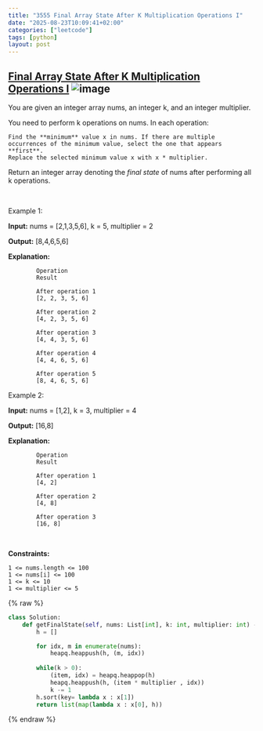 ```yaml
---
title: "3555 Final Array State After K Multiplication Operations I"
date: "2025-08-23T10:09:41+02:00"
categories: ["leetcode"]
tags: [python]
layout: post
---
```


## [Final Array State After K Multiplication Operations I](https://leetcode.com/problems/final-array-state-after-k-multiplication-operations-i) ![image](https://img.shields.io/badge/Difficulty-Easy-brightgreen)

You are given an integer array nums, an integer k, and an integer multiplier.

You need to perform k operations on nums. In each operation:

	Find the **minimum** value x in nums. If there are multiple occurrences of the minimum value, select the one that appears **first**.
	Replace the selected minimum value x with x * multiplier.

Return an integer array denoting the *final state* of nums after performing all k operations.

 

Example 1:

**Input:** nums = [2,1,3,5,6], k = 5, multiplier = 2

**Output:** [8,4,6,5,6]

**Explanation:**

			Operation
			Result

			After operation 1
			[2, 2, 3, 5, 6]

			After operation 2
			[4, 2, 3, 5, 6]

			After operation 3
			[4, 4, 3, 5, 6]

			After operation 4
			[4, 4, 6, 5, 6]

			After operation 5
			[8, 4, 6, 5, 6]

Example 2:

**Input:** nums = [1,2], k = 3, multiplier = 4

**Output:** [16,8]

**Explanation:**

			Operation
			Result

			After operation 1
			[4, 2]

			After operation 2
			[4, 8]

			After operation 3
			[16, 8]

 

**Constraints:**

	1 <= nums.length <= 100
	1 <= nums[i] <= 100
	1 <= k <= 10
	1 <= multiplier <= 5

{% raw %}
```python
class Solution:
    def getFinalState(self, nums: List[int], k: int, multiplier: int) -> List[int]:
        h = []

        for idx, m in enumerate(nums):
            heapq.heappush(h, (m, idx))
        
        while(k > 0):
            (item, idx) = heapq.heappop(h)
            heapq.heappush(h, (item * multiplier , idx))
            k -= 1
        h.sort(key= lambda x : x[1])
        return list(map(lambda x : x[0], h))
```
{% endraw %}
